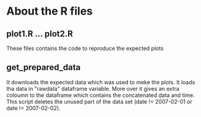 # About the R files

## plot1.R ... plot2.R

These files contains the code to reproduce the expected plots


## get_prepared_data

It downloads the expected data which was used to meke the plots. It loads tha data in "rawdata" dataframe variable. More over it gives an extra coloumn to the dataframe which contains the concatenated data and time. This script deletes the unused part of the data set (date != 2007-02-01 or date != 2007-02-02). 